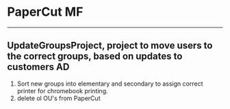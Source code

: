 # PaperCut MF

__________

## UpdateGroupsProject, project to move users to the correct groups, based on updates to customers AD

1. Sort new groups into elementary and secondary to assign correct printer for chromebook printing.
2. delete ol OU's from PaperCut
